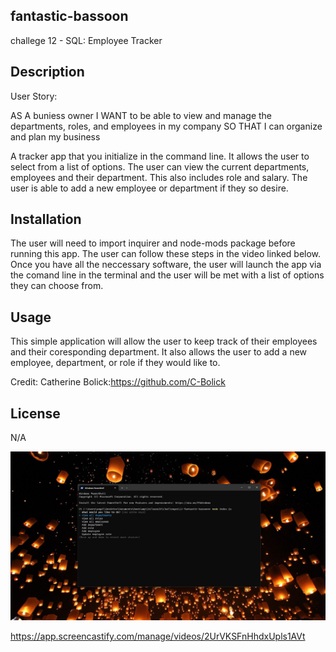 ## fantastic-bassoon
challege 12 - SQL: Employee Tracker

## Description

User Story:

AS A buniess owner
I WANT to be able to view and manage the departments, roles, and employees in my company
SO THAT I can organize and plan my business

A tracker app that you initialize in the command line. It allows the user to select from a list of options.
The user can view the current departments, employees and their department. This also includes role and salary.
The user is able to add a new employee or department if they so desire.

## Installation
The user will need to import inquirer and node-mods package before running this app. 
The user can follow these steps in the video linked below. Once you have all the neccessary software, 
the user will launch the app via the comand line in the terminal and the user will be met with
a list of options they can choose from.

## Usage
This simple application will allow the user to keep track of their employees and their coresponding department.
It also allows the user to add a new employee, department, or role if they would like to.

Credit:
Catherine Bolick:https://github.com/C-Bolick

## License
N/A

![Alt text](<Screenshot 2023-08-10 183703.png>)

https://app.screencastify.com/manage/videos/2UrVKSFnHhdxUpls1AVt